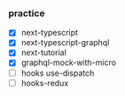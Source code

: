 ### practice
- [x] next-typescript
- [x] next-typescript-graphql
- [x] next-tutorial
- [x] graphql-mock-with-micro
- [ ] hooks use-dispatch
- [ ] hooks-redux